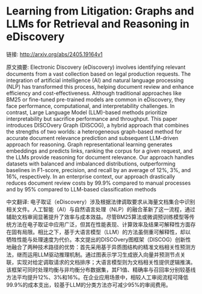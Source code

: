 # Learning from Litigation: Graphs and LLMs for Retrieval and Reasoning in eDiscovery

链接: http://arxiv.org/abs/2405.19164v1

原文摘要:
Electronic Discovery (eDiscovery) involves identifying relevant documents
from a vast collection based on legal production requests. The integration of
artificial intelligence (AI) and natural language processing (NLP) has
transformed this process, helping document review and enhance efficiency and
cost-effectiveness. Although traditional approaches like BM25 or fine-tuned
pre-trained models are common in eDiscovery, they face performance,
computational, and interpretability challenges. In contrast, Large Language
Model (LLM)-based methods prioritize interpretability but sacrifice performance
and throughput. This paper introduces DISCOvery Graph (DISCOG), a hybrid
approach that combines the strengths of two worlds: a heterogeneous graph-based
method for accurate document relevance prediction and subsequent LLM-driven
approach for reasoning. Graph representational learning generates embeddings
and predicts links, ranking the corpus for a given request, and the LLMs
provide reasoning for document relevance. Our approach handles datasets with
balanced and imbalanced distributions, outperforming baselines in F1-score,
precision, and recall by an average of 12%, 3%, and 16%, respectively. In an
enterprise context, our approach drastically reduces document review costs by
99.9% compared to manual processes and by 95% compared to LLM-based
classification methods

中文翻译:
电子取证（eDiscovery）涉及根据法律调取要求从海量文档集合中识别相关文件。人工智能（AI）与自然语言处理（NLP）的融合革新了这一流程，通过辅助文档审阅显著提升了效率与成本效益。尽管BM25算法或微调预训练模型等传统方法在电子取证中应用广泛，但其在性能表现、计算效率及结果可解释性方面存在固有局限。相比之下，基于大语言模型（LLM）的方法虽侧重可解释性，却以牺牲性能与处理速度为代价。本文提出的DISCOvery图框架（DISCOG）创新性地融合了两种技术路径的优势：首先采用基于异质图结构的精准文档相关性预测方法，继而运用LLM驱动推理机制。通过图表示学习生成嵌入向量并预测节点关联，实现对给定调取请求的文档排序；大语言模型则为文档相关性提供逻辑推演。该框架可同时处理均衡与非均衡分布数据集，其F1值、精确率与召回率分别较基线方法平均提升12%、3%和16%。在企业应用场景中，相较人工审阅流程可降低99.9%的成本支出，较基于LLM的分类方法亦可减少95%的审阅费用。
